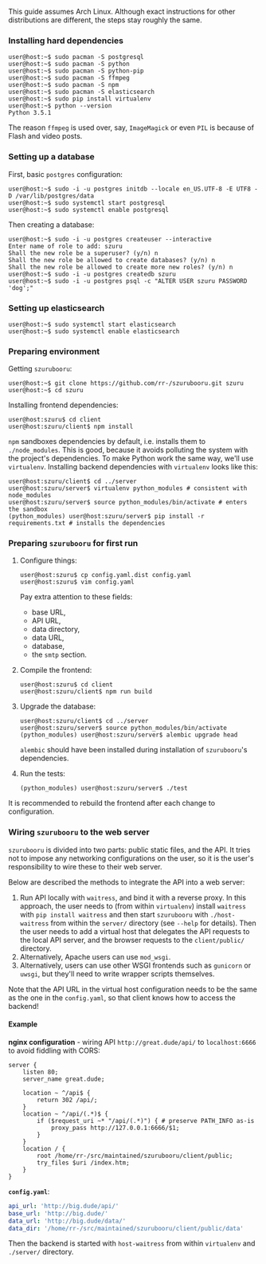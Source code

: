 This guide assumes Arch Linux. Although exact instructions for other
distributions are different, the steps stay roughly the same.

### Installing hard dependencies

```console
user@host:~$ sudo pacman -S postgresql
user@host:~$ sudo pacman -S python
user@host:~$ sudo pacman -S python-pip
user@host:~$ sudo pacman -S ffmpeg
user@host:~$ sudo pacman -S npm
user@host:~$ sudo pacman -S elasticsearch
user@host:~$ sudo pip install virtualenv
user@host:~$ python --version
Python 3.5.1
```

The reason `ffmpeg` is used over, say, `ImageMagick` or even `PIL` is because of
Flash and video posts.



### Setting up a database

First, basic `postgres` configuration:

```console
user@host:~$ sudo -i -u postgres initdb --locale en_US.UTF-8 -E UTF8 -D /var/lib/postgres/data
user@host:~$ sudo systemctl start postgresql
user@host:~$ sudo systemctl enable postgresql
```

Then creating a database:

```console
user@host:~$ sudo -i -u postgres createuser --interactive
Enter name of role to add: szuru
Shall the new role be a superuser? (y/n) n
Shall the new role be allowed to create databases? (y/n) n
Shall the new role be allowed to create more new roles? (y/n) n
user@host:~$ sudo -i -u postgres createdb szuru
user@host:~$ sudo -i -u postgres psql -c "ALTER USER szuru PASSWORD 'dog';"
```



### Setting up elasticsearch

```console
user@host:~$ sudo systemctl start elasticsearch
user@host:~$ sudo systemctl enable elasticsearch
```

### Preparing environment

Getting `szurubooru`:

```console
user@host:~$ git clone https://github.com/rr-/szurubooru.git szuru
user@host:~$ cd szuru
```

Installing frontend dependencies:

```console
user@host:szuru$ cd client
user@host:szuru/client$ npm install
```

`npm` sandboxes dependencies by default, i.e. installs them to
`./node_modules`. This is good, because it avoids polluting the system with the
project's dependencies. To make Python work the same way, we'll use
`virtualenv`. Installing backend dependencies with `virtualenv` looks like
this:

```console
user@host:szuru/client$ cd ../server
user@host:szuru/server$ virtualenv python_modules # consistent with node_modules
user@host:szuru/server$ source python_modules/bin/activate # enters the sandbox
(python_modules) user@host:szuru/server$ pip install -r requirements.txt # installs the dependencies
```



### Preparing `szurubooru` for first run

1. Configure things:

    ```console
    user@host:szuru$ cp config.yaml.dist config.yaml
    user@host:szuru$ vim config.yaml
    ```

    Pay extra attention to these fields:

    - base URL,
    - API URL,
    - data directory,
    - data URL,
    - database,
    - the `smtp` section.

2. Compile the frontend:

    ```console
    user@host:szuru$ cd client
    user@host:szuru/client$ npm run build
    ```

3. Upgrade the database:

    ```console
    user@host:szuru/client$ cd ../server
    user@host:szuru/server$ source python_modules/bin/activate
    (python_modules) user@host:szuru/server$ alembic upgrade head
    ```

    `alembic` should have been installed during installation of `szurubooru`'s
    dependencies.

4. Run the tests:

    ```console
    (python_modules) user@host:szuru/server$ ./test
    ```

It is recommended to rebuild the frontend after each change to configuration.



### Wiring `szurubooru` to the web server

`szurubooru` is divided into two parts: public static files, and the API. It
tries not to impose any networking configurations on the user, so it is the
user's responsibility to wire these to their web server.

Below are described the methods to integrate the API into a web server:

1. Run API locally with `waitress`, and bind it with a reverse proxy. In this
   approach, the user needs to (from within `virtualenv`) install `waitress`
   with `pip install waitress` and then start `szurubooru` with `./host-waitress`
   from within the `server/` directory (see `--help` for details). Then the
   user needs to add a virtual host that delegates the API requests to the
   local API server, and the browser requests to the `client/public/`
   directory.
2. Alternatively, Apache users can use `mod_wsgi`.
3. Alternatively, users can use other WSGI frontends such as `gunicorn` or
   `uwsgi`, but they'll need to write wrapper scripts themselves.

Note that the API URL in the virtual host configuration needs to be the same as
the one in the `config.yaml`, so that client knows how to access the backend!

#### Example

**nginx configuration** - wiring API `http://great.dude/api/` to
`localhost:6666` to avoid fiddling with CORS:

```nginx
server {
    listen 80;
    server_name great.dude;

    location ~ ^/api$ {
        return 302 /api/;
    }
    location ~ ^/api/(.*)$ {
        if ($request_uri ~* "/api/(.*)") { # preserve PATH_INFO as-is
            proxy_pass http://127.0.0.1:6666/$1;
        }
    }
    location / {
        root /home/rr-/src/maintained/szurubooru/client/public;
        try_files $uri /index.htm;
    }
}
```

**`config.yaml`**:

```yaml
api_url: 'http://big.dude/api/'
base_url: 'http://big.dude/'
data_url: 'http://big.dude/data/'
data_dir: '/home/rr-/src/maintained/szurubooru/client/public/data'
```

Then the backend is started with `host-waitress` from within `virtualenv` and
`./server/` directory.
